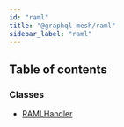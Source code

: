 ```yaml
---
id: "raml"
title: "@graphql-mesh/raml"
sidebar_label: "raml"
---
```


## Table of contents

### Classes

- [RAMLHandler](/docs/api/classes/handlers_raml_src.RAMLHandler)

